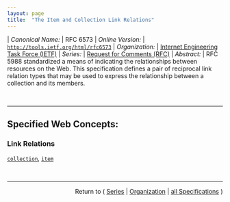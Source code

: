 ```yaml
---
layout: page
title:  "The Item and Collection Link Relations"
---
```


| *Canonical Name:* | RFC 6573
| *Online Version:* | [`http://tools.ietf.org/html/rfc6573`](http://tools.ietf.org/html/rfc6573)
| *Organization:* | [Internet Engineering Task Force (IETF)](..  "List of specification series by this organization")
| *Series:* | [Request for Comments (RFC)](.  "List of specifications in this series")
| *Abstract:* | RFC 5988 standardized a means of indicating the relationships between resources on the Web. This specification defines a pair of reciprocal link relation types that may be used to express the relationship between a collection and its members.

<br/>
<hr/>

## Specified Web Concepts:

### Link Relations

[`collection`](/concepts/link-relation/collection "When included in a resource that represents a member of a collection, the 'collection' link relation identifies a target resource that represents a collection of which the context resource is a member."), [`item`](/concepts/link-relation/item "When included in a resource that represents a collection, the 'item' link relation identifies a target resource that represents a member of that collection.")



<br/>
<hr/>

<p style="text-align: right">Return to ( <a href="./">Series</a> | <a href="../">Organization</a> | <a href="../../">all Specifications</a> )</p>
